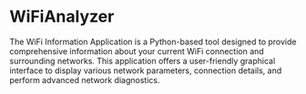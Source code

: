 # WiFiAnalyzer
The WiFi Information Application is a Python-based tool designed to provide comprehensive information about your current WiFi connection and surrounding networks. This application offers a user-friendly graphical interface to display various network parameters, connection details, and perform advanced network diagnostics.
